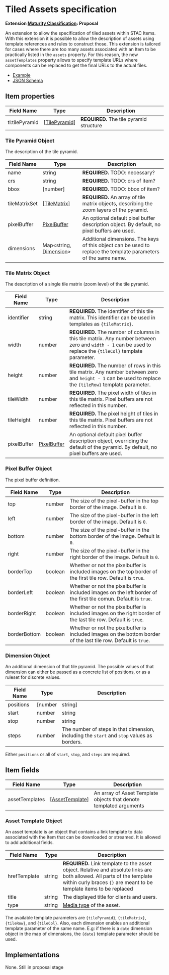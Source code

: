 # Tiled Assets specification

**Extension [Maturity Classification](../README.md#extension-maturity): Proposal**

An extension to allow the specification of tiled assets within STAC Items. With this extension it is possible to allow the description of assets using template references and rules to construct those. This extension is tailored for cases where there are too many assets associated with an Item to be practically listed in the `assets` property. For this reason, the new `assetTemplates` property allows to specify template URLs where components can be replaced to get the final URLs to the actual files.

- [Example](examples/example.json)
- [JSON Schema](json-schema/schema.json)

## Item properties

| Field Name         | Type                                  | Description                                                  |
| ------------------ | ------------------------------------- | ------------------------------------------------------------ |
| tl:tilePyramid     | [[TilePyramid](#tile-pyramid-object)] | **REQUIRED.** The tile pyramid structure                     | 

### Tile Pyramid Object

The description of the tile pyramid.

| Field Name    | Type                                        | Description                                                                           |
| ------------- | ------------------------------------------- | ------------------------------------------------------------------------------------- |
| name          | string                                      | **REQUIRED.** TODO: necessary?     |
| crs           | string                                      | **REQUIRED.** TODO: crs of item?   |
| bbox          | [number]                                    | **REQUIRED.** TODO: bbox of item?  |
| tileMatrixSet | [[TileMatrix](#tile-matrix-object)]         | **REQUIRED.** An array of tile matrix objects, describing the zoom layers of the pyramid. |
| pixelBuffer   | [PixelBuffer](#pixel-buffer-object)         | An optional default pixel buffer description object. By default, no pixel buffers are used. |
| dimensions    | Map<string, [Dimension](#dimension-object)> | Additional dimensions. The keys of this object can be used to replace the template parameters of the same name. |

### Tile Matrix Object

The description of a single tile matrix (zoom level) of the tile pyramid.

| Field Name    | Type                                | Description                                                                                                    |
| ------------- | ----------------------------------- | -------------------------------------------------------------------------------------------------------------- |
| identifier    | string                              | **REQUIRED.** The identifier of this tile matrix. This identifier can be used in templates as `{tileMatrix}`.  |
| width         | number                              | **REQUIRED.** The number of columns in this tile matrix. Any number between zero and `width - 1` can be used to replace the `{tileCol}` template parameter. |
| height        | number                              | **REQUIRED.** The number of rows in this tile matrix. Any number between zero and `height - 1` can be used to replace the `{tileRow}` template parameter. |
| tileWidth     | number                              | **REQUIRED.** The pixel width of tiles in this tile matrix. Pixel buffers are not reflected in this number.    |
| tileHeight    | number                              | **REQUIRED.** The pixel height of tiles in this tile matrix. Pixel buffers are not reflected in this number.   |
| pixelBuffer   | [PixelBuffer](#pixel-buffer-object) | An optional default pixel buffer description object, overriding the default of the pyramid. By default, no pixel buffers are used. |

### Pixel Buffer Object

The pixel buffer definition.

| Field Name    | Type    | Description                                                                                                      |
| ------------- | ------- | ---------------------------------------------------------------------------------------------------------------- |
| top           | number  | The size of the pixel-buffer in the top border of the image. Default is `0`.                                     |
| left          | number  | The size of the pixel-buffer in the left border of the image. Default is `0`.                                    |
| bottom        | number  | The size of the pixel-buffer in the bottom border of the image. Default is `0`.                                  |
| right         | number  | The size of the pixel-buffer in the right border of the image. Default is `0`.                                   |
| borderTop     | boolean | Whether or not the pixelbuffer is included images on the top border of the first tile row. Default is `true`.    |
| borderLeft    | boolean | Whether or not the pixelbuffer is included images on the left border of the first tile comun. Default is `true`. |
| borderRight   | boolean | Whether or not the pixelbuffer is included images on the right border of the last tile row. Default is `true`.   |
| borderBottom  | boolean | Whether or not the pixelbuffer is included images on the bottom border of the last tile row. Default is `true`.  |


### Dimension Object

An additional dimension of that tile pyramid. The possible values of that dimension can either be passed as a concrete list of positions, or as a ruleset for discrete values.

| Field Name    | Type            | Description                                                                                                      |
| ------------- | --------------- | ---------------------------------------------------------------------------------------------------------------- |
| positions     | [number|string] | The discrete possible values of that dimension.                                                                  |
| start         | number|string   | The first possible value of that particular dimension. Either a numeric or an ISO 8601 date or datetime.         |
| stop          | number|string   | The last possible value of that particular dimension. Either a numeric or an ISO 8601 date or datetime.          |
| steps         | number          | The number of steps in that dimension, including the `start` and `stop` values as borders.                       |

Either `positions` or all of `start`, `stop`, and `steps` are required.

## Item fields

| Field Name         | Type                               | Description                                                  |
| ------------------ | ---------------------------------- | ------------------------------------------------------------ |
| assetTemplates     | [[AssetTemplate](#asset-template)] | An array of Asset Template objects that denote templated arguments | 

### Asset Template Object

An asset template is an object that contains a link template to data associated with the Item that can be downloaded or streamed. It is allowed to add additional fields.

| Field Name   | Type   | Description                                                                           |
| ------------ | ------ | ------------------------------------------------------------------------------------- |
| hrefTemplate | string | **REQUIRED.** Link template to the asset object. Relative and absolute links are both allowed. All parts of the template within curly braces `{}` are meant to be template items to be replaced |
| title        | string | The displayed title for clients and users.                                            |
| type         | string | [Media type](../README.md#media-types) of the asset.                                  |

The available template parameters are `{tilePyramid}`, `{tileMatrix}`, `{tileRow}`, and `{tileCol}`. Also, each dimension enables an additional template parameter of the same name. E.g: if there is a `date` dimension object in the map of dimensions, the `{date}` template parameter should be used.

## Implementations

None. Still in proposal stage